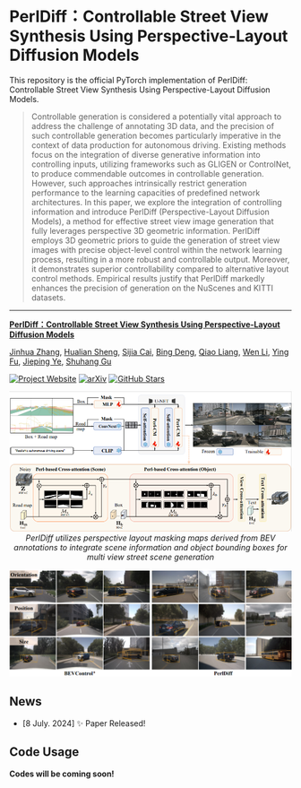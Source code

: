 # PerlDiff：Controllable Street View Synthesis Using Perspective-Layout Diffusion Models
This repository is the official PyTorch implementation of PerlDiff: Controllable Street View Synthesis Using Perspective-Layout Diffusion Models.

> Controllable generation is considered a potentially vital approach to address the challenge of annotating 3D data, and the precision of such controllable generation becomes particularly imperative in the context of data production for autonomous driving. Existing methods focus on the integration of diverse generative information into controlling inputs, utilizing frameworks such as GLIGEN or ControlNet, to produce commendable outcomes in controllable generation. However, such approaches intrinsically restrict generation performance to the learning capacities of predefined network architectures. In this paper, we explore the integration of controlling information and introduce PerlDiff (Perspective-Layout Diffusion Models), a method for effective street view image generation that fully leverages perspective 3D geometric information. PerlDiff employs 3D geometric priors to guide the generation of street view images with precise object-level control within the network learning process, resulting in a more robust and controllable output. Moreover, it demonstrates superior controllability compared to alternative layout control methods. Empirical results justify that PerlDiff markedly enhances the precision of generation on the NuScenes and KITTI datasets.

---

**[PerlDiff：Controllable Street View Synthesis Using Perspective-Layout Diffusion Models](https://arxiv.org/abs/2407.06109)**

[Jinhua Zhang](https://nuanbaobao.github.io/), [Hualian Sheng](https://scholar.google.com/citations?user=73JaDUQAAAAJ&hl=zh-CN&oi=sra), [Sijia Cai](https://scholar.google.com/citations?user=LMVeRVAAAAAJ&hl=zh-CN&oi=sra), [Bing Deng](https://scholar.google.com/citations?user=VQp_ye4AAAAJ&hl=zh-CN&oi=sra), [Qiao Liang](https://scholar.google.com/citations?user=-Hv_dPkAAAAJ&hl=zh-CN), [Wen Li](https://scholar.google.com/citations?user=yjG4Eg4AAAAJ&hl=zh-CN), [Ying Fu](https://scholar.google.com/citations?user=PE4xMlkAAAAJ&hl=zh-CN), [Jieping Ye](https://scholar.google.com/citations?user=T9AzhwcAAAAJ&hl=zh-CN), [Shuhang Gu](https://scholar.google.com/citations?user=-kSTt40AAAAJ&hl=zh-CN)

[![Project Website](https://img.shields.io/badge/Project-Website-orange)](https://perldiff.github.io/)
[![arXiv](https://img.shields.io/badge/arXiv-2407.06109-b31b1b.svg)](https://arxiv.org/pdf/2407.06109)
[![GitHub Stars](https://img.shields.io/github/stars/LabShuHangGU/PerlDiff?style=social)](https://github.com/LabShuHangGU/PerlDiff)


<p align="center">
<img src="assert/img/perldiff.png" width="1080px"/>  
<br>
<em>PerlDiff utilizes perspective layout masking maps derived from BEV annotations to integrate scene information and object bounding boxes for multi view street scene generation</em>
</p>
<p align="center">
<img src="assert/img/intro.png" width="1080px"/>  
<br>
</p>

## News
- [8 July. 2024] ✨  Paper Released!

## Code Usage
**Codes will be coming soon!**
